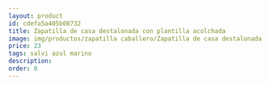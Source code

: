 ```yaml
---
layout: product
id: cdefa5a405b08732
title: Zapatilla de casa destalonada con plantilla acolchada
image: img/productos/zapatilla caballero/Zapatilla de casa destalonada con plantilla acolchada=23=salvi azul marino.webp
price: 23
tags: salvi azul marino
description: 
order: 0
---
```

